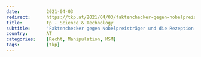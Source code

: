 ```yaml
---
date:          2021-04-03
redirect:      https://tkp.at/2021/04/03/faktenchecker-gegen-nobelpreistraeger-und-die-rezeption-in-medien/
title:         tp - Science & Technology
subtitle:      'Faktenchecker gegen Nobelpreisträger und die Rezeption in Medien'
country:       AT
categories:    [Recht, Manipulation, MSM]
tags:          [tkp]
---
```

